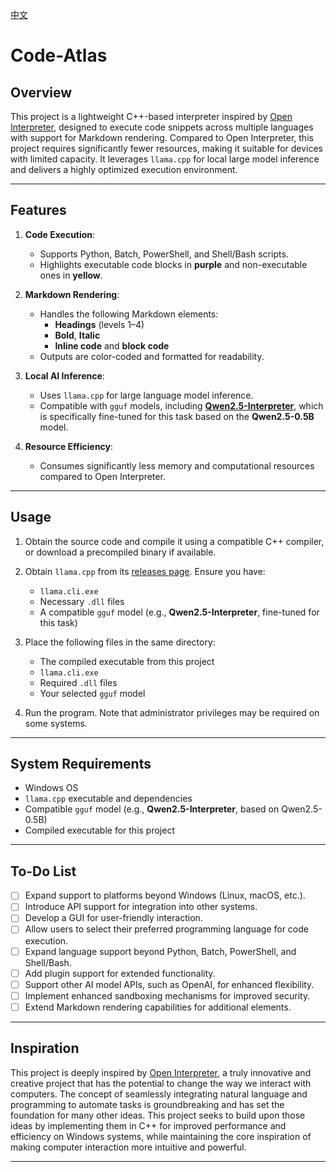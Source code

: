 [中文](README.zh.md)

# Code-Atlas

## Overview

This project is a lightweight C++-based interpreter inspired by [Open Interpreter](https://github.com/OpenInterpreter/open-interpreter), designed to execute code snippets across multiple languages with support for Markdown rendering. Compared to Open Interpreter, this project requires significantly fewer resources, making it suitable for devices with limited capacity. It leverages `llama.cpp` for local large model inference and delivers a highly optimized execution environment.

---

## Features

1. **Code Execution**:
   - Supports Python, Batch, PowerShell, and Shell/Bash scripts.
   - Highlights executable code blocks in **purple** and non-executable ones in **yellow**.

2. **Markdown Rendering**:
   - Handles the following Markdown elements:
     - **Headings** (levels 1–4)
     - **Bold**, **Italic**
     - **Inline code** and **block code**
   - Outputs are color-coded and formatted for readability.

3. **Local AI Inference**:
   - Uses `llama.cpp` for large language model inference.
   - Compatible with `gguf` models, including **[Qwen2.5-Interpreter](https://huggingface.co/ystemsrx/Qwen2.5-Interpreter)**, which is specifically fine-tuned for this task based on the **Qwen2.5-0.5B** model.

4. **Resource Efficiency**:
   - Consumes significantly less memory and computational resources compared to Open Interpreter.

---

## Usage

1. Obtain the source code and compile it using a compatible C++ compiler, or download a precompiled binary if available.
2. Obtain `llama.cpp` from its [releases page](https://github.com/ggerganov/llama.cpp/releases). Ensure you have:
   - `llama.cli.exe`
   - Necessary `.dll` files
   - A compatible `gguf` model (e.g., **Qwen2.5-Interpreter**, fine-tuned for this task)

3. Place the following files in the same directory:
   - The compiled executable from this project
   - `llama.cli.exe`
   - Required `.dll` files
   - Your selected `gguf` model

4. Run the program. Note that administrator privileges may be required on some systems.

---

## System Requirements

- Windows OS
- `llama.cpp` executable and dependencies
- Compatible `gguf` model (e.g., **Qwen2.5-Interpreter**, based on Qwen2.5-0.5B)
- Compiled executable for this project

---

## To-Do List

- [ ] Expand support to platforms beyond Windows (Linux, macOS, etc.).
- [ ] Introduce API support for integration into other systems.
- [ ] Develop a GUI for user-friendly interaction.
- [ ] Allow users to select their preferred programming language for code execution.
- [ ] Expand language support beyond Python, Batch, PowerShell, and Shell/Bash.
- [ ] Add plugin support for extended functionality.
- [ ] Support other AI model APIs, such as OpenAI, for enhanced flexibility.
- [ ] Implement enhanced sandboxing mechanisms for improved security.
- [ ] Extend Markdown rendering capabilities for additional elements.

---

## Inspiration

This project is deeply inspired by [Open Interpreter](https://github.com/OpenInterpreter/open-interpreter), a truly innovative and creative project that has the potential to change the way we interact with computers. The concept of seamlessly integrating natural language and programming to automate tasks is groundbreaking and has set the foundation for many other ideas. This project seeks to build upon those ideas by implementing them in C++ for improved performance and efficiency on Windows systems, while maintaining the core inspiration of making computer interaction more intuitive and powerful.

---
